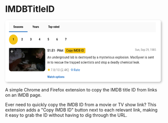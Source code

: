 # IMDBTitleID

<p align="center">
<img src="pilot_screenshot.png" alt="Screenshot showing the Copy IMDB ID button" height="200" style="box-shadow: 3px 3px 6px #00000040; border-radius: 6px;">
</p>
A simple Chrome and Firefox extension to copy the IMDB title ID from links on an IMDB page.

Ever need to quickly copy the IMDB ID from a movie or TV show link? This extension adds a "Copy IMDB ID" button next to each relevant link, making it easy to grab the ID without having to dig through the URL.

